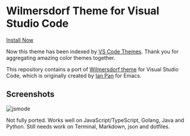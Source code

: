 # Wilmersdorf Theme for Visual Studio Code

[Install Now](https://marketplace.visualstudio.com/items?itemName=TianchangWangAlex.wilmersdorf-vscode)

Now this theme has been indexed by [VS Code Themes](https://vscodethemes.com/e/tianchangwangalex.wilmersdorf-vscode/wilmersdorf?language=python). Thank you for aggregating amazing color themes together.

This repository contains a port of [Wilmersdorf theme](https://github.com/ianyepan/wilmersdorf-emacs-theme) for Visual Studio Code, which is originally created by [Ian Pan](https://github.com/ianyepan) for Emacs. 

## Screenshots

![jsmode](screenshots/scrn1.png)

Not fully ported. Works well on JavaScript/TypeScript, Golang, Java and Python. Still needs work on Terminal, Markdown, json and dotfiles.
